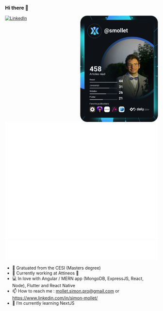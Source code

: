 ### Hi there 👋

<div align="left">
  <a href="https://www.linkedin.com/in/simon-mollet/">
    <img
      src="https://img.shields.io/static/v1?logo=linkedin&style=flat-square&color=0072b1&label=LinkedIn&message=%E2%98%86"
      alt="LinkedIn"
    />
  </a>

  <a href="https://app.daily.dev/smollet">
    <img 
         src="https://github.com/MolletSimon/MolletSimon/blob/main/devcard.svg" 
         width="256" align="right" 
         alt="Simon Mollet's Dev Card"/>
  </a>
</div>

<br />

![Metrics](/github-metrics.svg)
![Most used languages](/language.svg)

- 🎒 Gratuated from the CESI (Masters degree)
- 💼 Currently working at Attineos 🐘
- 💻 In love with Angular / MERN app (MongoDB, ExpressJS, React, Node), Flutter and React Native
- 📫 How to reach me : mollet.simon.pro@gmail.com or https://www.linkedin.com/in/simon-mollet/
- 🌱 I’m currently learning NextJS
